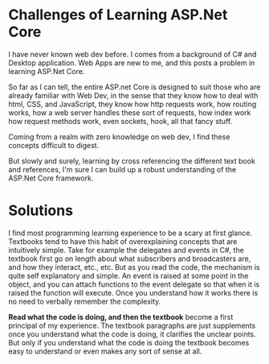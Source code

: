 # Challenges of Learning ASP.Net Core

I have never known web dev before. I comes from a background of C# and Desktop application. Web Apps are new to me, and this posts a problem in learning ASP.Net Core.

So far as I can tell, the entire ASP.net Core is designed to suit those who are already familiar with Web Dev, in the sense that they know how to deal with html, CSS, and JavaScript, they know how http requests work, how routing works, how a web server handles these sort of requests, how index work how request methods work, even sockets, hook, all that fancy stuff.

Coming from a realm with zero knowledge on web dev, I find these concepts difficult to digest.

But slowly and surely, learning by cross referencing the different text book and references, I'm sure I can build up a robust understanding of the ASP.Net Core framework.

# Solutions

I find most programming learning experience to be a scary at first glance. Textbooks tend to have this habit of overexplaining concepts that are intuitively simple. Take for example the delegates and events in C#, the textbook first go on length about what subscribers and broadcasters are, and how they interact, etc., etc. But as you read the code, the mechanism is quite self explanatory and simple. An event is raised at some point in the object, and you can attach functions to the event delegate so that when it is raised the function will execute. Once you understand how it works there is no need to verbally remember the complexity.

**Read what the code is doing, and then the textbook** become a first principal of my experience. The textbook paragraphs are just supplements once you understand what the code is doing, it clarifies the unclear points. But only if you understand what the code is doing the textbook becomes easy to understand or even makes any sort of sense at all.

